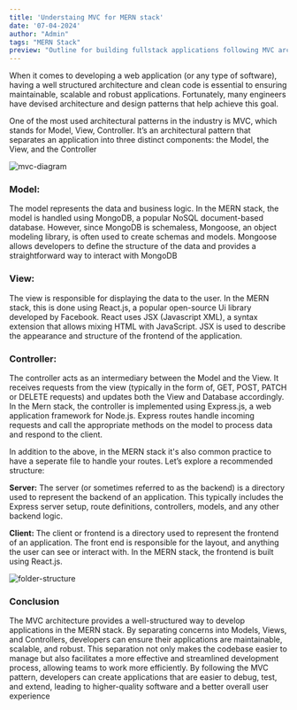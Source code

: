 ```yaml
---
title: 'Understaing MVC for MERN stack'
date: '07-04-2024'
author: "Admin"
tags: "MERN Stack"
preview: "Outline for building fullstack applications following MVC architecture"
---
```


When it comes to developing a web application (or any type of software), having a well structured architecture and clean code is essential to ensuring maintainable, scalable and robust applications. Fortunately, many engineers have devised architecture and design patterns that help achieve this goal.

One of the most used architectural patterns in the industry is MVC, which stands for Model, View, Controller. It’s an architectural pattern that separates an application into three distinct components: the Model, the View, and the Controller

![mvc-diagram](https://www.tatvasoft.com/blog/wp-content/uploads/2023/05/MERN-Stack-Architecture-1.jpg)

### Model:
The model represents the data and business logic. In the MERN stack, the model is handled using MongoDB, a popular NoSQL document-based database. However, since MongoDB is schemaless, Mongoose, an object modeling library, is often used to create schemas and models. Mongoose allows developers to define the structure of the data and provides a straightforward way to interact with MongoDB

### View:
The view is responsible for displaying the data to the user. In the MERN stack, this is done using React.js, a popular open-source Ui library developed by Facebook. React uses JSX (Javascript XML), a syntax extension that allows mixing HTML with JavaScript. JSX is used to describe the appearance and structure of the frontend of the application.

### Controller:
The controller acts as an intermediary between the Model and the View. It receives requests from the view (typically in the form of, GET, POST, PATCH or DELETE requests) and updates both the View and Database accordingly. In the Mern stack, the controller is implemented using Express.js, a web application framework for Node.js. Express routes handle incoming requests and call the appropriate methods on the model to process data and respond to the client.

In addition to the above, in the MERN stack it's also common practice to have a seperate file to handle your routes. Let’s explore a recommended structure:

**Server:** The server (or sometimes referred to as the backend) is a directory used to represent the backend of an application. This typically includes the Express server setup, route definitions, controllers, models, and any other backend logic.

**Client:** The client or frontend is a directory used to represent the frontend of an application. The front end is responsible for the layout, and anything the user can see or interact with. In the MERN stack, the frontend is built using React.js.

![folder-structure](https://res.cloudinary.com/practicaldev/image/fetch/s--D_Yr_6Ib--/c_limit%2Cf_auto%2Cfl_progressive%2Cq_auto%2Cw_800/https://dev-to-uploads.s3.amazonaws.com/uploads/articles/aqcorrxj1etrgkt0xzzo.png)

### Conclusion

The MVC architecture provides a well-structured way to develop applications in the MERN stack. By separating concerns into Models, Views, and Controllers, developers can ensure their applications are maintainable, scalable, and robust. This separation not only makes the codebase easier to manage but also facilitates a more effective and streamlined development process, allowing teams to work more efficiently.
By following the MVC pattern, developers can create applications that are easier to debug, test, and extend, leading to higher-quality software and a better overall user experience

